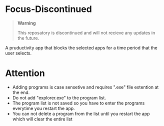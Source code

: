 # Focus-Discontinued

>**Warning**
>
>This reposatory is discontinued and will not recieve any updates in the future.

A pruductivity app that blocks the selected apps for a time period that the user selects.

# Attention
* Adding programs is case sensetive and requires ".exe" file extention at the end.
* Do not add "explorer.exe" to the program list.
* The program list is not saved so you have to enter the programs everytime you restart the app.
* You can not delete a program from the list until you restart the app which will clear the entire list
